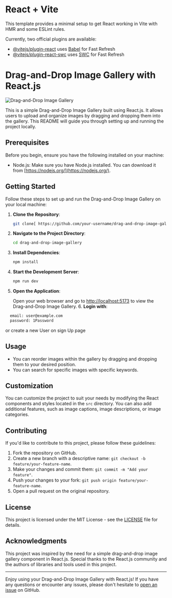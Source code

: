 # React + Vite

This template provides a minimal setup to get React working in Vite with HMR and some ESLint rules.

Currently, two official plugins are available:

- [@vitejs/plugin-react](https://github.com/vitejs/vite-plugin-react/blob/main/packages/plugin-react/README.md) uses [Babel](https://babeljs.io/) for Fast Refresh
- [@vitejs/plugin-react-swc](https://github.com/vitejs/vite-plugin-react-swc) uses [SWC](https://swc.rs/) for Fast Refresh
# Drag-and-Drop Image Gallery with React.js

![Drag-and-Drop Image Gallery](gallery-demo.png)

This is a simple Drag-and-Drop Image Gallery built using React.js. It allows users to upload and organize images by dragging and dropping them into the gallery. This README will guide you through setting up and running the project locally.

## Prerequisites

Before you begin, ensure you have the following installed on your machine:

- Node.js: Make sure you have Node.js installed. You can download it from [https://nodejs.org/](https://nodejs.org/).

## Getting Started

Follow these steps to set up and run the Drag-and-Drop Image Gallery on your local machine:

1. **Clone the Repository**:

   ```bash
   git clone[ https://github.com/your-username/drag-and-drop-image-gallery.git](https://github.com/SilverJem/hngStage3.git)
   ```

2. **Navigate to the Project Directory**:

   ```bash
   cd drag-and-drop-image-gallery
   ```

3. **Install Dependencies**:

   ```bash
   npm install
   ```

4. **Start the Development Server**:

   ```bash
   npm run dev
   ```

5. **Open the Application**:

   Open your web browser and go to [http://localhost:5173](http://localhost:5173) to view the Drag-and-Drop Image Gallery.
   6. **Login with**:
 ```bash
   email: user@example.com
   password: 1Password
   ```
or create a new User on sign Up page

## Usage
- You can reorder images within the gallery by dragging and dropping them to your desired position.
- You can search for specific images with specific keywords.

## Customization

You can customize the project to suit your needs by modifying the React components and styles located in the `src` directory. You can also add additional features, such as image captions, image descriptions, or image categories.

## Contributing

If you'd like to contribute to this project, please follow these guidelines:

1. Fork the repository on GitHub.
2. Create a new branch with a descriptive name: `git checkout -b feature/your-feature-name`.
3. Make your changes and commit them: `git commit -m "Add your feature"`.
4. Push your changes to your fork: `git push origin feature/your-feature-name`.
5. Open a pull request on the original repository.

## License

This project is licensed under the MIT License - see the [LICENSE](LICENSE) file for details.

## Acknowledgments

This project was inspired by the need for a simple drag-and-drop image gallery component in React.js. Special thanks to the React.js community and the authors of libraries and tools used in this project.

---

Enjoy using your Drag-and-Drop Image Gallery with React.js! If you have any questions or encounter any issues, please don't hesitate to [open an issue](https://github.com/your-username/drag-and-drop-image-gallery/issues) on GitHub.
